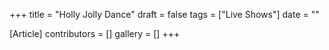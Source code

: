 +++
title = "Holly Jolly Dance"
draft = false
tags = ["Live Shows"]
date = ""

[Article]
contributors = []
gallery = []
+++